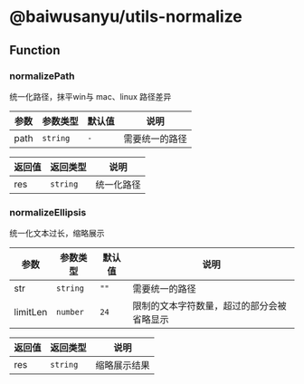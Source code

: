 # @baiwusanyu/utils-normalize

## Function

### normalizePath

统一化路径，抹平win与 mac、linux 路径差异

| 参数   | 参数类型     | 默认值     | 说明      |
|------|----------|---------|---------|
| path | `string` | `-`     | 需要统一的路径 |

| 返回值 | 返回类型      | 说明 |
|-----|-----------|--|
| res | `string` | 统一化路径 |

### normalizeEllipsis

统一化文本过长，缩略展示

| 参数       | 参数类型     | 默认值  | 说明                    |
|----------|----------|------|-----------------------|
| str      | `string` | `""` | 需要统一的路径               |
| limitLen | `number` | `24` | 限制的文本字符数量，超过的部分会被省略显示 |

| 返回值 | 返回类型      | 说明 |
|-----|-----------|--|
| res | `string` | 缩略展示结果 |